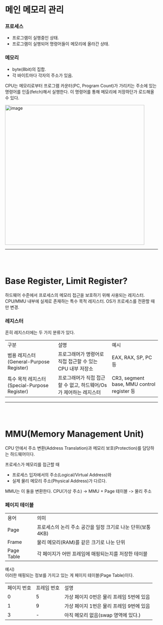# 메인 메모리 관리

### 프로세스
* 프로그램이 실행중인 상태.
* 프로그램이 실행되어 명령어들이 메모리에 올라간 상태.

### 메모리
* byte(8bit)의 집합.
* 각 바이트마다 각자의 주소가 있음.

CPU는 메모리로부터 프로그램 카운터(PC, Program Count)가 가리키는 주소에 있는 명령어를 인출(fetch)해서 실행한다.
이 명령어를 통해 메모리에 저장하던가 로드해올 수 있다.

<img width="459" height="461" alt="image" src="https://github.com/user-attachments/assets/c4c8fcb6-e2a9-4534-bce8-faaeb3647028" />


<hr/><br/><br/>

# Base Register, Limit Register?
하드웨어 수준에서 프로세스의 메모리 접근을 보호하기 위해 사용되는 레지스터.
CPU/MMU 내부에 실제로 존재하는 특수 목적 레지스터.
OS가 프로세스를 전환할 때만 변경.

### 레지스터
흔히 레지스터에는 두 가지 분류가 있다.
<table>
  <tr>
    <td>구분</td><td>설명</td><td>예시</td>
  </tr>
  <tr>
    <td>범용 레지스터(General-Purpose Register)</td>
    <td>프로그래머가 명령어로 직접 접근할 수 있는 CPU 내부 저장소</td>
    <td>EAX, RAX, SP, PC 등</td>
  </tr>
  <tr>
    <td>특수 목적 레지스터(Special-Purpose Register)</td>
    <td>프로그래머가 직접 접근할 수 없고, 하드웨어/Os가 제어하는 레지스터</td>
    <td>CR3, segment base, MMU control register 등</td>
  </tr>
</table>

<hr/><br/><br/>

# MMU(Memory Management Unit)
CPU 안에서 주소 변환(Address Translation)과 메모리 보호(Protection)를 담당하는 하드웨어이다.<br/>

프로세스가 메모리를 접근할 때
* 프로세스 입자에서의 주소(Logical/Virtual Address)와
* 실제 물리 메모리 주소(Physical Address)가 다르다.

MMU는 이 둘을 변환한다.
CPU(가상 주소) -> MMU + Page 테이블 -> 물리 주소

### 페이지 테이블
<table>
  <tr><td>용어</td><td>의미</td></tr>
  <tr>
    <td>Page</td>
    <td>프로세스의 논리 주소 공간을 일정 크기로 나눈 단위(보통 4KB)</td>
  </tr>
  <tr>
    <td>Frame</td>
    <td>물리 메모리(RAM)를 같은 크기로 나눈 단위</td>
  </tr>
  <tr>
    <td>Page Table</td>
    <td>각 페이지가 어떤 프레임에 매핑되는지를 저장한 테이블</td>
  </tr>
</table>

예시)<br/>
이러한 매핑되는 정보를 가지고 있는 게 페이지 테이블(Page Table)이다.
<table>
  <tr>
    <td>페이지 번호</td><td>프레임 번호</td><td>설명</td>
  </tr>
  <tr>
    <td>0</td><td>5</td><td>가상 페이지 0번은 물리 프레임 5번에 있음</td>
  </tr>
  <tr>
    <td>1</td><td>9</td><td>가상 페이지 1번은 물리 프레임 9번에 있음</td>
  </tr>
  <tr>
    <td>3</td><td>-</td><td>아직 메모리 없음(swap 영역에 있다.)</td>
  </tr>
</table>







